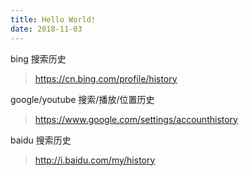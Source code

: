 ```yaml
---
title: Hello World!
date: 2018-11-03
---
```


bing 搜索历史
> <https://cn.bing.com/profile/history>

google/youtube 搜索/播放/位置历史
> <https://www.google.com/settings/accounthistory>

baidu 搜索历史
> <http://i.baidu.com/my/history>